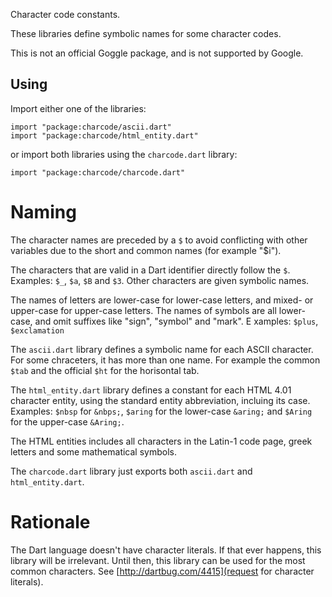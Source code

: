 Character code constants.

These libraries define symbolic names for some character codes.

This is not an official Goggle package, and is not supported by Google.

## Using

Import either one of the libraries:

    import "package:charcode/ascii.dart"
    import "package:charcode/html_entity.dart"

or import both libraries using the `charcode.dart` library:

    import "package:charcode/charcode.dart"

# Naming

The character names are preceded by a `$` to avoid conflicting with other
variables due to the short and common names (for example "$i").

The characters that are valid in a Dart identifier directly follow the `$`.
Examples: `$_`, `$a`, `$B` and `$3`. Other characters are given symbolic names.

The names of letters are lower-case for lower-case letters, and mixed- or
upper-case for upper-case letters. The names of symbols are all lower-case,
and omit suffixes like "sign", "symbol" and "mark". E
xamples: `$plus`, `$exclamation`

The `ascii.dart` library defines a symbolic name for each ASCII character.
For some chraceters, it has more than one name. For example the common `$tab`
and the official `$ht` for the horisontal tab.

The `html_entity.dart` library defines a constant for each HTML 4.01 character
entity, using the standard entity abbreviation, incluing its case.
Examples: `$nbsp` for `&nbps;`, `$aring` for the lower-case `&aring;`
and `$Aring` for the upper-case `&Aring;`.

The HTML entities includes all characters in the Latin-1 code page, greek
letters and some mathematical symbols.

The `charcode.dart` library just exports both `ascii.dart` and
`html_entity.dart`.

# Rationale

The Dart language doesn't have character literals. If that ever happens, this
library will be irrelevant. Until then, this library can be used for the most
common characters.
See [http://dartbug.com/4415](request for character literals).
